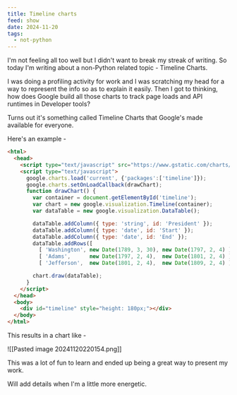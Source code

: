 ```yaml
---
title: Timeline charts
feed: show
date: 2024-11-20
tags:
  - not-python
---
```

I'm not feeling all too well but I didn't want to break my streak of writing. So today I'm writing about a non-Python related topic - Timeline Charts. 

I was doing a profiling activity for work and I was scratching my head for a way to represent the info so as to explain it easily.  Then I got to thinking, how does Google build all those charts to track page loads and API runtimes in Developer tools?

Turns out it's something called Timeline Charts that Google's made available for everyone. 

Here's an example - 

```html
<html>
  <head>
    <script type="text/javascript" src="https://www.gstatic.com/charts/loader.js"></script>
    <script type="text/javascript">
      google.charts.load('current', {'packages':['timeline']});
      google.charts.setOnLoadCallback(drawChart);
      function drawChart() {
        var container = document.getElementById('timeline');
        var chart = new google.visualization.Timeline(container);
        var dataTable = new google.visualization.DataTable();

        dataTable.addColumn({ type: 'string', id: 'President' });
        dataTable.addColumn({ type: 'date', id: 'Start' });
        dataTable.addColumn({ type: 'date', id: 'End' });
        dataTable.addRows([
          [ 'Washington', new Date(1789, 3, 30), new Date(1797, 2, 4) ],
          [ 'Adams',      new Date(1797, 2, 4),  new Date(1801, 2, 4) ],
          [ 'Jefferson',  new Date(1801, 2, 4),  new Date(1809, 2, 4) ]]);

        chart.draw(dataTable);
      }
    </script>
  </head>
  <body>
    <div id="timeline" style="height: 180px;"></div>
  </body>
</html>
```

This results in a chart like - 

![[Pasted image 20241120220154.png]]

This was a lot of fun to learn and ended up being a great way to present my work. 

Will add details when I'm a little more energetic. 